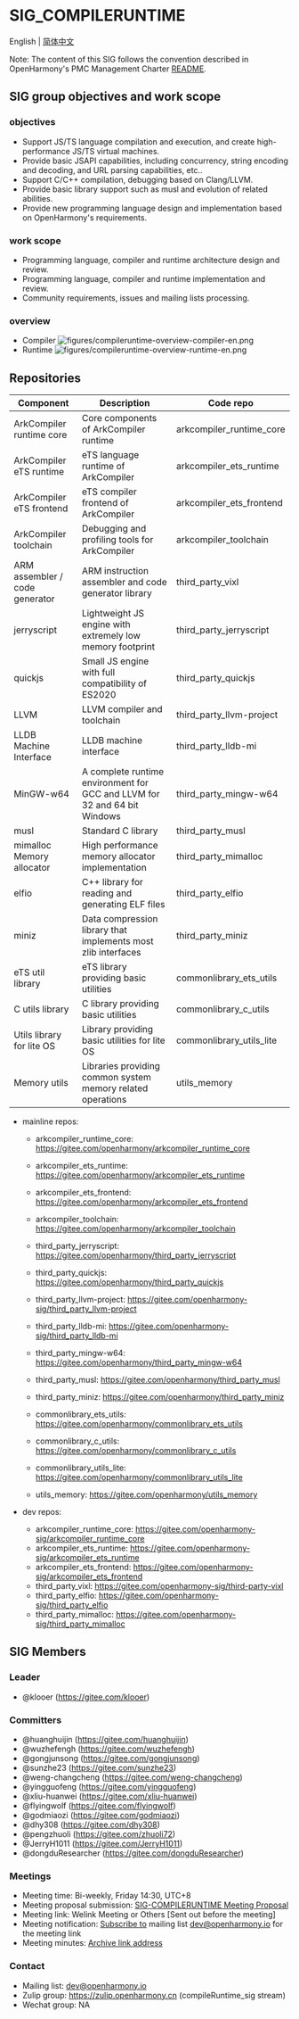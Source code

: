 # SIG_COMPILERUNTIME
 English | [简体中文](./sig-compile-runtime_cn.md)
 
 Note: The content of this SIG follows the convention described in OpenHarmony's PMC Management Charter [README](/zh/pmc.md).

## SIG group objectives and work scope

### objectives

- Support JS/TS language compilation and execution, and create high-performance JS/TS virtual machines.
- Provide basic JSAPI capabilities, including concurrency, string encoding and decoding, and URL parsing capabilities, etc..
- Support C/C++ compilation, debugging based on Clang/LLVM.
- Provide basic library support such as musl and evolution of related abilities.
- Provide new programming language design and implementation based on OpenHarmony's requirements.

### work scope
- Programming language, compiler and runtime architecture design and review.
- Programming language, compiler and runtime implementation and review.
- Community requirements, issues and mailing lists processing.

### overview
- Compiler
![figures/compileruntime-overview-compiler-en.png](figures/compileruntime-overview-compiler-en.png)
- Runtime
![figures/compileruntime-overview-runtime-en.png](figures/compileruntime-overview-runtime-en.png)

## Repositories
|Component|Description|Code repo|
| ----- | ----------- | --------- |
|ArkCompiler runtime core|Core components of ArkCompiler runtime|arkcompiler_runtime_core|
|ArkCompiler eTS runtime|eTS language runtime of ArkCompiler|arkcompiler_ets_runtime|
|ArkCompiler eTS frontend|eTS compiler frontend of ArkCompiler|arkcompiler_ets_frontend|
|ArkCompiler toolchain|Debugging and profiling tools for ArkCompiler|arkcompiler_toolchain|
|ARM assembler / code generator|ARM instruction assembler and code generator library|third_party_vixl|
|jerryscript|Lightweight JS engine with extremely low memory footprint|third_party_jerryscript|
|quickjs|Small JS engine with full compatibility of ES2020|third_party_quickjs|
|LLVM|LLVM compiler and toolchain|third_party_llvm-project|
|LLDB Machine Interface|LLDB machine interface|third_party_lldb-mi|
|MinGW-w64|A complete runtime environment for GCC and LLVM for 32 and 64 bit Windows|third_party_mingw-w64|
|musl|Standard C library|third_party_musl|
|mimalloc Memory allocator|High performance memory allocator implementation|third_party_mimalloc|
|elfio|C++ library for reading and generating ELF files|third_party_elfio|
|miniz|Data compression library that implements most zlib interfaces|third_party_miniz|
|eTS util library|eTS library providing basic utilities|commonlibrary_ets_utils|
|C utils library|C library providing basic utilities|commonlibrary_c_utils|
|Utils library for lite OS|Library providing basic utilities for lite OS|commonlibrary_utils_lite|
|Memory utils|Libraries providing common system memory related operations|utils_memory|

- mainline repos:
  - arkcompiler_runtime_core: https://gitee.com/openharmony/arkcompiler_runtime_core
  - arkcompiler_ets_runtime: https://gitee.com/openharmony/arkcompiler_ets_runtime
  - arkcompiler_ets_frontend: https://gitee.com/openharmony/arkcompiler_ets_frontend
  - arkcompiler_toolchain: https://gitee.com/openharmony/arkcompiler_toolchain

  - third_party_jerryscript: https://gitee.com/openharmony/third_party_jerryscript
  - third_party_quickjs: https://gitee.com/openharmony/third_party_quickjs

  - third_party_llvm-project: https://gitee.com/openharmony-sig/third_party_llvm-project
  - third_party_lldb-mi: https://gitee.com/openharmony-sig/third_party_lldb-mi
  - third_party_mingw-w64: https://gitee.com/openharmony/third_party_mingw-w64
  - third_party_musl: https://gitee.com/openharmony/third_party_musl
  - third_party_miniz: https://gitee.com/openharmony/third_party_miniz

  - commonlibrary_ets_utils: https://gitee.com/openharmony/commonlibrary_ets_utils
  - commonlibrary_c_utils: https://gitee.com/openharmony/commonlibrary_c_utils
  - commonlibrary_utils_lite: https://gitee.com/openharmony/commonlibrary_utils_lite
  - utils_memory: https://gitee.com/openharmony/utils_memory

- dev repos:
  - arkcompiler_runtime_core: https://gitee.com/openharmony-sig/arkcompiler_runtime_core
  - arkcompiler_ets_runtime: https://gitee.com/openharmony-sig/arkcompiler_ets_runtime
  - arkcompiler_ets_frontend: https://gitee.com/openharmony-sig/arkcompiler_ets_frontend
  - third_party_vixl: https://gitee.com/openharmony-sig/third-party-vixl
  - third_party_elfio: https://gitee.com/openharmony-sig/third_party_elfio
  - third_party_mimalloc: https://gitee.com/openharmony-sig/third_party_mimalloc

## SIG Members

### Leader
- @klooer (https://gitee.com/klooer)

### Committers
- @huanghuijin (https://gitee.com/huanghuijin)
- @wuzhefengh (https://gitee.com/wuzhefengh)
- @gongjunsong (https://gitee.com/gongjunsong)
- @sunzhe23 (https://gitee.com/sunzhe23)
- @weng-changcheng (https://gitee.com/weng-changcheng)
- @yingguofeng (https://gitee.com/yingguofeng)
- @xliu-huanwei (https://gitee.com/xliu-huanwei)
- @flyingwolf (https://gitee.com/flyingwolf)
- @godmiaozi (https://gitee.com/godmiaozi)
- @dhy308 (https://gitee.com/dhy308)
- @pengzhuoli (https://gitee.com/zhuoli72)
- @JerryH1011 (https://gitee.com/JerryH1011)
- @dongduResearcher (https://gitee.com/dongduResearcher)

 ### Meetings
 - Meeting time: Bi-weekly, Friday 14:30, UTC+8
 - Meeting proposal submission: [SIG-COMPILERUNTIME Meeting Proposal](https://shimo.im/sheets/cHkjRvDJQtt638y3/MODOC)
 - Meeting link: Welink Meeting or Others [Sent out before the meeting]
 - Meeting notification: [Subscribe to](https://lists.openatom.io/postorius/lists/dev.openharmony.io) mailing list dev@openharmony.io for the meeting link
 - Meeting minutes: [Archive link address](https://gitee.com/openharmony-sig/sig-content)
 
 ### Contact
 
 - Mailing list: dev@openharmony.io
 - Zulip group: https://zulip.openharmony.cn (compileRuntime_sig stream)
 - Wechat group: NA
